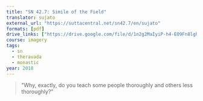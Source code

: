 ```yaml
---
title: "SN 42.7: Simile of the Field"
translator: sujato
external_url: "https://suttacentral.net/sn42.7/en/sujato"
formats: [pdf]
drive_links: ["https://drive.google.com/file/d/1n2g2MaIyiP-h4-EO9Fn8lgh1Pz5rdHq_"]
course: imagery
tags:
  - sn
  - theravada
  - monastic
year: 2018
---
```


> "Why, exactly, do you teach some people thoroughly and others less thoroughly?"
